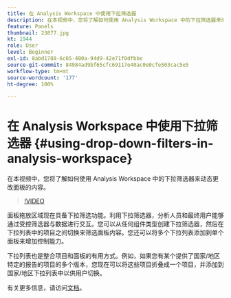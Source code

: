 ```yaml
---
title: 在 Analysis Workspace 中使用下拉筛选器
description: 在本视频中，您将了解如何使用 Analysis Workspace 中的下拉筛选器来动态更改面板的内容。
feature: Panels
thumbnail: 23877.jpg
kt: 1944
role: User
level: Beginner
exl-id: 8abd1788-6c65-400a-94d9-42e71f0dfbbe
source-git-commit: 84984ad9bf65cfc69117e40ac0e0cfe503cac5e5
workflow-type: tm+mt
source-wordcount: '177'
ht-degree: 100%

---
```


# 在 Analysis Workspace 中使用下拉筛选器 {#using-drop-down-filters-in-analysis-workspace}

在本视频中，您将了解如何使用 Analysis Workspace 中的下拉筛选器来动态更改面板的内容。

>[!VIDEO](https://video.tv.adobe.com/v/23877/?quality=12&learn=on)

面板拖放区域现在具备下拉筛选功能。利用下拉筛选器，分析人员和最终用户能够通过受控筛选器与数据进行交互。您可以从任何组件类型创建下拉筛选器，然后在下拉列表中的项目之间切换来筛选面板内容。您还可以将多个下拉列表添加到单个面板来增加控制能力。

下拉列表也是整合项目和面板的有用方式。例如，如果您有某个提供了国家/地区特定的报告的项目的多个版本，您现在可以将这些项目折叠成一个项目，并添加到国家/地区下拉列表中以供用户切换。

有关更多信息，请访问[文档](https://experienceleague.adobe.com/docs/analytics/analyze/analysis-workspace/panels/panels.html?lang=en)。
